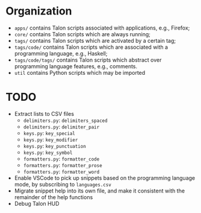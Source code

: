 # Organization

- `apps/` contains Talon scripts associated with applications, e.g., Firefox;
- `core/` contains Talon scripts which are always running;
- `tags/` contains Talon scripts which are activated by a certain tag;
- `tags/code/` contains Talon scripts which are associated with a programming language, e.g., Haskell;
- `tags/code/tags/` contains Talon scripts which abstract over programming language features, e.g., comments.
- `util` contains Python scripts which may be imported

# TODO

+ Extract lists to CSV files
  - `delimiters.py`: `delimiters_spaced`
  - `delimiters.py`: `delimiter_pair`
  - `keys.py`: `key_special`
  - `keys.py`: `key_modifier`
  - `keys.py`: `key_punctuation`
  - `keys.py`: `key_symbol`
  - `formatters.py`: `formatter_code`
  - `formatters.py`: `formatter_prose`
  - `formatters.py`: `formatter_word`
+ Enable VSCode to pick up snippets based on the programming language mode, by subscribing to `languages.csv`
+ Migrate snippet help into its own file, and make it consistent with the remainder of the help functions
+ Debug Talon HUD